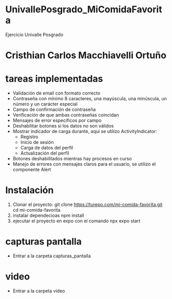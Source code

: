 # UnivallePosgrado_MiComidaFavorita
Ejercicio Univalle Posgrado

# Cristhian Carlos Macchiavelli Ortuño

# tareas implementadas

- Validación de email con formato correcto
- Contraseña con mínimo 8 caracteres, una mayúscula, una minúscula, un número y un carácter especial
- Campo de confirmación de contraseña
- Verificación de que ambas contraseñas coincidan
- Mensajes de error específicos por campo
- Deshabilitar botones si los datos no son válidos
- Mostrar indicador de carga durante, aqui se utilizo ActivityIndicator:
  - Registro
  - Inicio de sesión
  - Carga de datos del perfil
  - Actualización del perfil
- Botones deshabilitados mientras hay procesos en curso
- Manejo de errores con mensajes claros para el usuario, se utilizo el componente Alert

# Instalación

1. Clonar el proyecto:
   git clone https://turepo.com/mi-comida-favorita.git
   cd mi-comida-favorita
2. instalar dependecioas
    npm install
3. ejecutar el proyecto en expo con el comando
    npx expo start

# capturas pantalla

- Entrar a la carpeta capturas_pantalla

# video

- Entrar a la carpeta video


